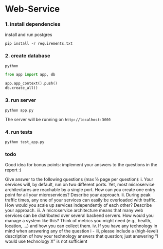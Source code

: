 # Web-Service

### 1. install dependencies

install and run postgres

```shell
pip install -r requirements.txt
```

### 2. create database

```shell
python
```

```python
from app import app, db

app.app_context().push()
db.create_all()
```

### 3. run server

```shell
python app.py
```
The server will be running on `http://localhost:3000`

### 4. run tests

```shell
python test_app.py
```

### todo
Good idea for bonus points: implement your answers to the questions in the report :)

Give answer to the following questions (max ½ page per question):
i. Your services will, by default, run on two different ports. Yet,
most microservice architectures are reachable by a single
port. How can you create one entry point for all your
microservices? Describe your approach.
ii. During peak traffic times, any one of your services can easily
be overloaded with traffic. How would you scale up services
independently of each other? Describe your approach.
iii. A microservice architecture means that many web services
can be distributed over several backend servers. How would
you manage a system like this? Think of metrics you might
need (e.g., health, location, …) and how you can collect them.
iv. If you have any technology in mind when answering any of
the question i - iii, please include a (high-level) description
of how your technology answers that question; just
answering “I would use technology X” is not sufficient